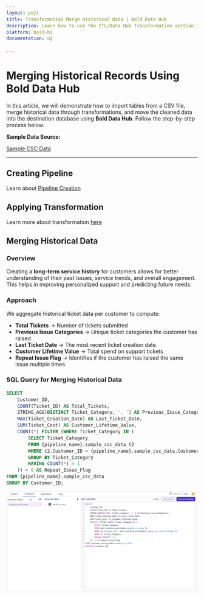 ```yaml
---
layout: post
title: Transformation Merge Historical Data | Bold Data Hub
description: Learn how to use the ETL/Data Hub Transformation section in Bold BI Enterprise Edition. Discover simple steps to merge the historical data and make the most of your analytics.
platform: bold-bi
documentation: ug

---
```


# Merging Historical Records Using Bold Data Hub 
 
In this article, we will demonstrate how to import tables from a CSV file, merge historical data through transformations, and move the cleaned data into the destination database using **Bold Data Hub**. Follow the step-by-step process below.

**Sample Data Source:**  

[Sample CSC Data](https://billiondata.s3.us-east-1.amazonaws.com/TestBedSamples/sample_csc_data.csv)

---

## Creating Pipeline    

Learn about [Pipeline Creation](https://help.boldbi.com/working-with-data-sources/working-with-bold-data-hub/working-with-pipelines/)

## Applying Transformation

Learn more about transformation [here](https://help.boldbi.com/working-with-data-sources/working-with-bold-data-hub/transformation-preview/#transformation) 

## Merging Historical Data  

### Overview  

Creating a **long-term service history** for customers allows for better understanding of their past issues, service trends, and overall engagement. This helps in improving personalized support and predicting future needs.  

### Approach 
 
We aggregate historical ticket data per customer to compute:  

- **Total Tickets** → Number of tickets submitted  
- **Previous Issue Categories** → Unique ticket categories the customer has raised  
- **Last Ticket Date** → The most recent ticket creation date  
- **Customer Lifetime Value** → Total spend on support tickets  
- **Repeat Issue Flag** → Identifies if the customer has raised the same issue multiple times  

### SQL Query for Merging Historical Data  

```sql
SELECT 
    Customer_ID,
    COUNT(Ticket_ID) AS Total_Tickets,
    STRING_AGG(DISTINCT Ticket_Category, ', ') AS Previous_Issue_Categories,
    MAX(Ticket_Creation_Date) AS Last_Ticket_Date,
    SUM(Ticket_Cost) AS Customer_Lifetime_Value,
    COUNT(*) FILTER (WHERE Ticket_Category IN (
        SELECT Ticket_Category 
        FROM {pipeline_name}.sample_csc_data t2 
        WHERE t2.Customer_ID = {pipeline_name}.sample_csc_data.Customer_ID 
        GROUP BY Ticket_Category 
        HAVING COUNT(*) > 1
    )) > 0 AS Repeat_Issue_Flag
FROM {pipeline_name}.sample_csc_data
GROUP BY Customer_ID;
```

![Tranformation Use Case](/static/assets/transformation-use-case/enriching-data/images/merge-historical-data.png#max-width=100%)